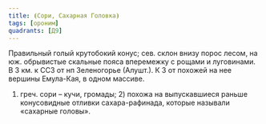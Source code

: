 ```yaml
---
title: ⦗Сори, Сахарная Головка⦘
tags: [ороним]
quadrants: [Д9]
---
```


Правильный голый крутобокий конус; сев. склон внизу порос лесом, на юж.
обрывистые скальные пояса вперемежку с рощами и луговинами. В 3 км. к ССЗ от нп
Зеленогорье (Алушт.). К З от похожей на нее вершины Емула-Кая, в одном массиве.
1) греч. сори – кучи, громады; 2) похожа на выпускавшиеся раньше конусовидные
отливки сахара-рафинада, которые называли «сахарные головы».

